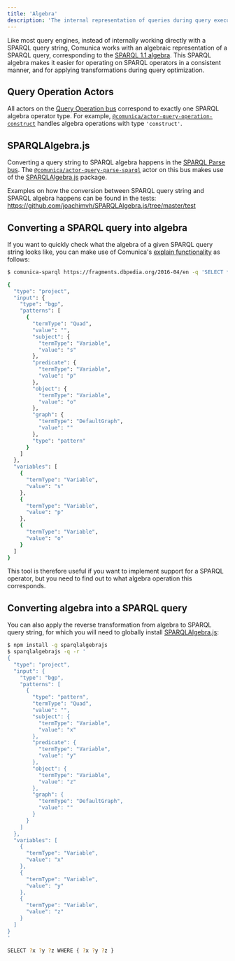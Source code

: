 ```yaml
---
title: 'Algebra'
description: 'The internal representation of queries during query execution.'
---
```


Like most query engines,
instead of internally working directly with a SPARQL query string,
Comunica works with an algebraic representation of a SPARQL query,
corresponding to the [SPARQL 1.1 algebra](https://www.w3.org/TR/sparql11-query/#sparqlQuery).
This SPARQL algebra makes it easier for operating on SPARQL operators in a consistent manner,
and for applying transformations during query optimization.

## Query Operation Actors

All actors on the [Query Operation bus](/docs/modify/advanced/buses/#query-operation)
correspond to exactly one SPARQL algebra operator type.
For example, [`@comunica/actor-query-operation-construct`](https://github.com/comunica/comunica/tree/master/packages/actor-query-operation-construct)
handles algebra operations with type `'construct'`.

## SPARQLAlgebra.js

Converting a query string to SPARQL algebra
happens in the [SPARQL Parse bus](/docs/modify/advanced/buses/#query-parse).
The [`@comunica/actor-query-parse-sparql`](https://github.com/comunica/comunica/tree/master/packages/actor-query-parse-sparql) actor
on this bus makes use of the [SPARQLAlgebra.js](https://github.com/joachimvh/SPARQLAlgebra.js) package.

Examples on how the conversion between SPARQL query string and SPARQL algebra happens can be found in the tests: https://github.com/joachimvh/SPARQLAlgebra.js/tree/master/test

## Converting a SPARQL query into algebra

If you want to quickly check what the algebra of a given SPARQL query string looks like,
you can make use of Comunica's [explain functionality](/docs/query/advanced/explain/) as follows:
```bash
$ comunica-sparql https://fragments.dbpedia.org/2016-04/en -q 'SELECT * { ?s ?p ?o }' --explain parsed

{
  "type": "project",
  "input": {
    "type": "bgp",
    "patterns": [
      {
        "termType": "Quad",
        "value": "",
        "subject": {
          "termType": "Variable",
          "value": "s"
        },
        "predicate": {
          "termType": "Variable",
          "value": "p"
        },
        "object": {
          "termType": "Variable",
          "value": "o"
        },
        "graph": {
          "termType": "DefaultGraph",
          "value": ""
        },
        "type": "pattern"
      }
    ]
  },
  "variables": [
    {
      "termType": "Variable",
      "value": "s"
    },
    {
      "termType": "Variable",
      "value": "p"
    },
    {
      "termType": "Variable",
      "value": "o"
    }
  ]
}
```

This tool is therefore useful if you want to implement support for a SPARQL operator,
but you need to find out to what algebra operation this corresponds.

## Converting algebra into a SPARQL query

You can also apply the reverse transformation from algebra to SPARQL query string,
for which you will need to globally install [SPARQLAlgebra.js](https://github.com/joachimvh/SPARQLAlgebra.js):
```bash
$ npm install -g sparqlalgebrajs
$ sparqlalgebrajs -q -r '
{
  "type": "project",
  "input": {
    "type": "bgp",
    "patterns": [
      {
        "type": "pattern",
        "termType": "Quad",
        "value": "",
        "subject": {
          "termType": "Variable",
          "value": "x"
        },
        "predicate": {
          "termType": "Variable",
          "value": "y"
        },
        "object": {
          "termType": "Variable",
          "value": "z"
        },
        "graph": {
          "termType": "DefaultGraph",
          "value": ""
        }
      }
    ]
  },
  "variables": [
    {
      "termType": "Variable",
      "value": "x"
    },
    {
      "termType": "Variable",
      "value": "y"
    },
    {
      "termType": "Variable",
      "value": "z"
    }
  ]
}
'

SELECT ?x ?y ?z WHERE { ?x ?y ?z }
```
